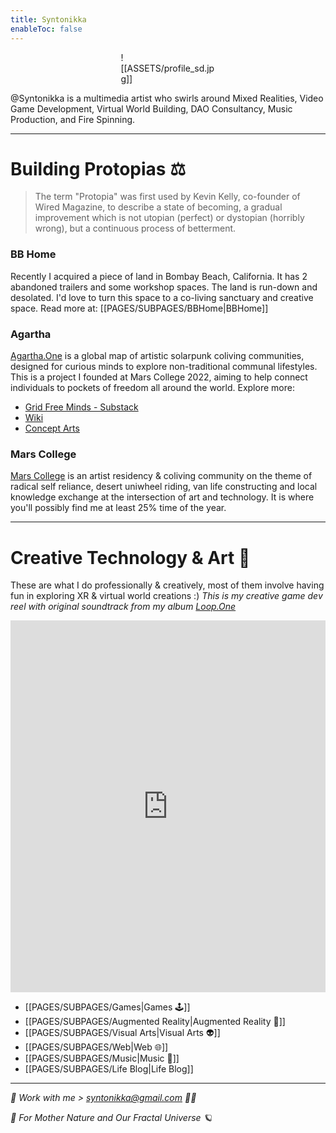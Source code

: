 ```yaml
---
title: Syntonikka
enableToc: false
---
```

<div style="width: 30%; margin: 0 auto;">
![[ASSETS/profile_sd.jpg]]
</div>

@Syntonikka is a multimedia artist who swirls around Mixed Realities, Video Game Development, Virtual World Building, DAO Consultancy, Music Production, and Fire Spinning.

----
# Building Protopias ⚖️
>The term "Protopia" was first used by Kevin Kelly, co-founder of Wired Magazine, to describe a state of becoming, a gradual improvement which is not utopian (perfect) or dystopian (horribly wrong), but a continuous process of betterment.

### BB Home
Recently I acquired a piece of land in Bombay Beach, California. It has 2 abandoned trailers and some workshop spaces. The land is run-down and desolated.
I'd love to turn this space to a co-living sanctuary and creative space. Read more at: [[PAGES/SUBPAGES/BBHome|BBHome]]

### Agartha
[Agartha.One](https://agartha.one) is a global map of artistic solarpunk coliving communities, designed for curious minds to explore non-traditional communal lifestyles.
This is a project I founded at Mars College 2022, aiming to help connect individuals to pockets of freedom all around the world. 
Explore more:
- [Grid Free Minds - Substack](https://agartha1.substack.com/)
- [Wiki](https://www.notion.so/agarthamap/Agartha-913b57d888d44b86accabd9a75bd6a05)
- [Concept Arts](https://www.notion.so/agarthamap/Concept-Arts-d12abfa30aac47c3b8a37e9aa1c19c16)

### Mars College
[Mars College](https://mars.college/) is an artist residency & coliving community on the theme of radical self reliance, desert uniwheel riding, van life constructing and local knowledge exchange at the intersection of art and technology. It is where you'll possibly find me at least 25% time of the year.

----
# Creative Technology & Art 🦭
These are what I do professionally & creatively, most of them involve having fun in exploring XR & virtual world creations :)
*This is my creative game dev reel with original soundtrack from my album [Loop.One](https://syntonikka.bandcamp.com/album/loop-one)*
<iframe width="100%" height="595" src="https://www.youtube.com/embed/CFQj7OGfxww" title="7 Years of Game Development | Reel by Nico Shi @Syntonikka" frameborder="0" allow="accelerometer; autoplay; clipboard-write; encrypted-media; gyroscope; picture-in-picture; web-share" allowfullscreen></iframe>

- [[PAGES/SUBPAGES/Games|Games 🕹️]]
- [[PAGES/SUBPAGES/Augmented Reality|Augmented Reality 👻]]
- [[PAGES/SUBPAGES/Visual Arts|Visual Arts 👽]]
- [[PAGES/SUBPAGES/Web|Web 🌐]]
- [[PAGES/SUBPAGES/Music|Music 🎹]]
- [[PAGES/SUBPAGES/Life Blog|Life Blog]]

----
*🤝 Work with me > syntonikka@gmail.com 👯‍♂️*

*🌱 For Mother Nature and Our Fractal Universe 🪐*